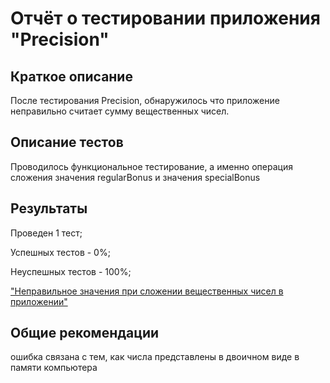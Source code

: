 # Отчёт о тестировании приложения "Precision"
## Краткое описание
После тестирования Precision, обнаружилось что приложение неправильно считает сумму вещественных чисел. 

## Описание тестов
Проводилось функциональное тестирование, а именно операция сложения значения regularBonus и значения specialBonus

## Результаты
Проведен 1 тест;

Успешных тестов - 0%;

Неуспешных тестов - 100%;

["Неправильное значения при сложении вещественных чисел в приложении"](https://github.com/evgen-911/Precision/issues/1#issue-748236489)

## Общие рекомендации

ошибка связана с тем, как числа представлены в двоичном виде в памяти компьютера
